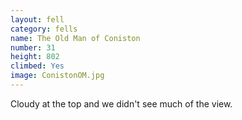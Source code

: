 ```yaml
---
layout: fell
category: fells
name: The Old Man of Coniston
number: 31
height: 802
climbed: Yes
image: ConistonOM.jpg
---
```

Cloudy at the top and we didn't see much of the view.
